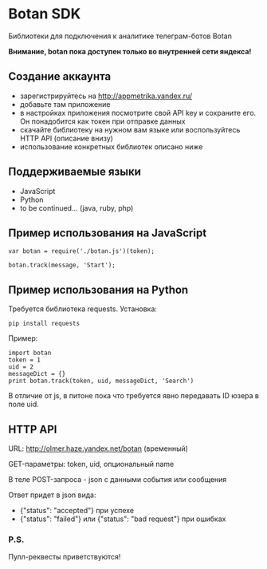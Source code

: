 # Botan SDK
Библиотеки для подключения к аналитике телеграм-ботов Botan

**Внимание, botan пока доступен только во внутренней сети яндекса!**

## Создание аккаунта
- зарегистрируйтесь на http://appmetrika.yandex.ru/
- добавьте там приложение
- в настройках приложения посмотрите свой API key и сохраните его. Он понадобится как токен при отправке данных
- скачайте библиотеку на нужном вам языке или воспользуйтесь HTTP API (описание внизу)
- использование конкретных библиотек описано ниже

## Поддерживаемые языки
- JavaScript
- Python
- to be continued... (java, ruby, php)

## Пример использования на JavaScript
    var botan = require('./botan.js')(token);

    botan.track(message, 'Start');

## Пример использования на Python
Требуется библиотека requests. Установка: 
    
    pip install requests

Пример:

    import botan
    token = 1
    uid = 2    
    messageDict = {}
    print botan.track(token, uid, messageDict, 'Search')
В отличие от js, в питоне пока что требуется явно передавать ID юзера в поле uid.

## HTTP API
URL: http://olmer.haze.yandex.net/botan (временный)

GET-параметры: token, uid, опциональный name

В теле POST-запроса - json с данными события или сообщения

Ответ придет в json вида:
- {"status": "accepted"} при успехе
- {"status": "failed"} или  {"status": "bad request"} при ошибках

### P.S.
Пулл-реквесты приветствуются!